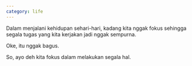 ```yaml
---
category: life
---
```


Dalam menjalani kehidupan sehari-hari, kadang kita nggak fokus sehingga segala tugas yang kita kerjakan jadi nggak sempurna.

Oke, itu nggak bagus.

So, ayo deh kita fokus dalam melakukan segala hal.